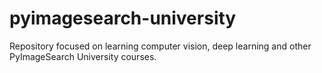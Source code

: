 # pyimagesearch-university
Repository focused on learning computer vision, deep learning and other PyImageSearch University courses.
